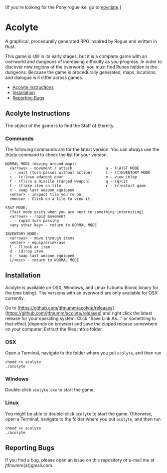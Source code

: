 \[If you're looking for the Pony roguelike, go to [novitiate](https://github.com/jtfmumm/novitiate).\]

# Acolyte

A graphical, procedurally generated RPG inspired by Rogue and written in Rust.

This game is still in its early stages, but it is a complete game with
an overworld and dungeons of increasing difficulty as you progress. In order to discover new regions of the overworld, you must find Runes hidden in the dungeons. Because the game is procedurally generated, maps, locations, and dialogue will differ across games. 

* [Acolyte Instructions](#acolyte-instructions)
* [Installation](#installation)
* [Reporting Bugs](#reporting-bugs)

## Acolyte Instructions

The object of the game is to find the Staff of Eternity.

### Commands

The following commands are for the latest version. You can always
use the (h)elp command to check the list for your version.

```
NORMAL MODE (moving around map):
  <arrows> - movement / attack               a - F(A)ST MODE
  . - wait (turn passes without action)      i - (I)NVENTORY MODE
  c - (c)lose adacent door                   m - view (m)ap
  f - (f)ire a missile (ranged weapon)       q - (q)uit
  t - (t)ake item on tile                    r - (r)estart game
  x - swap last weapon equipped
  <enter> - inspect tile you're on
  <mouse> - Click on a tile to view it.
  
FAST MODE:
  (fast mode exits when you are next to something interesting)
  <arrows> - rapid movement
  . - rapid turn passing
  <any other key> - return to NORMAL MODE
  
INVENTORY MODE:
  <arrows> - move through items
  <enter> - equip/drink/use
  l - (l)ook at item
  d - (d)rop item
  x - swap last weapon equipped
  i/<esc> - return to NORMAL MODE  
```

## Installation

Acolyte is available on OSX, Windows, and Linux (Ubuntu Bionic binary for the time being). The versions with an overworld are only available for OSX currently.

Go to [https://github.com/jtfmumm/acolyte/releases](https://github.com/jtfmumm/acolyte/releases) and 
right click the latest release for your operating system. Click "Save Link As..." or something to that
effect (depends on browser) and save the zipped release somewhere on your computer. Extract the files
into a folder. 

### OSX
Open a Terminal, navigate to the folder where you put `acolyte`, and then run 
```
chmod +x acolyte
./acolyte
```

### Windows
Double-click `acolyte.exe` to start the game.

### Linux
You might be able to double-click `acolyte` to start the game.
Otherwise, open a Terminal, navigate to the folder where you put `acolyte`, and then run 
```
chmod +x acolyte
./acolyte
```

## Reporting Bugs

If you find a bug, please open an issue on this repository or e-mail me at jtfmumm{at}gmail.com. 
